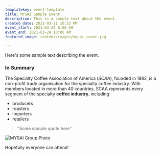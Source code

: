 ```yaml
---
templatekey: event-template
title: MYSAI Sample Event
description: This is a sample text about the event.
created_date: 2021-03-21 10:53 PM
event_start: 2021-03-24 8:00 AM
event_end: 2021-03-24 10:00 AM
featured_image: content/images/mysai_cover.jpg

---
```

Here's some sample text describing the event.

### In Summary

The Specialty Coffee Association of America (_SCAA_), founded in 1982, is a non-profit trade organisation for the specialty coffee industry. With members located in more than 40 countries, SCAA represents every segment of the specialty **coffee industry**, including:

* producers
* roasters
* importers
* retailers

> "Some sample quote here"

![MYSAI Group Photo](content/images/mysai_cover.jpg "MYSAI Group Photo")

Hopefully everyone can attend!